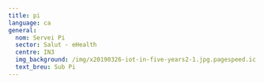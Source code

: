 ```yaml
---
title: pi
language: ca
general:
  nom: Servei Pi
  sector: Salut - eHealth
  centre: IN3
  img_background: /img/x20190326-iot-in-five-years2-1.jpg.pagespeed.ic.jkhmNWwrQd.jpg
  text_breu: Sub Pi
---
```


